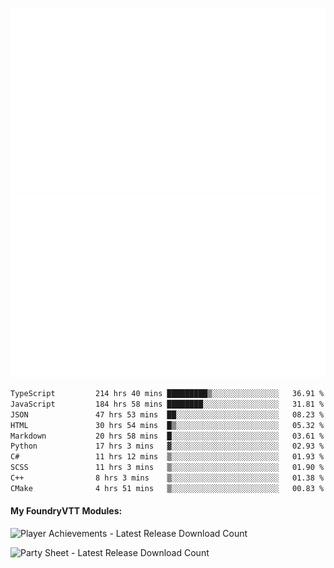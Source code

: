 
![](https://raw.githubusercontent.com/eddiedover/ghstats/master/generated/overview.svg)
![](https://raw.githubusercontent.com/eddiedover/ghstats/master/generated/languages.svg)

<!--START_SECTION:waka-->

```txt
TypeScript         214 hrs 40 mins █████████▒░░░░░░░░░░░░░░░   36.91 %
JavaScript         184 hrs 58 mins ████████░░░░░░░░░░░░░░░░░   31.81 %
JSON               47 hrs 53 mins  ██░░░░░░░░░░░░░░░░░░░░░░░   08.23 %
HTML               30 hrs 54 mins  █▒░░░░░░░░░░░░░░░░░░░░░░░   05.32 %
Markdown           20 hrs 58 mins  █░░░░░░░░░░░░░░░░░░░░░░░░   03.61 %
Python             17 hrs 3 mins   ▓░░░░░░░░░░░░░░░░░░░░░░░░   02.93 %
C#                 11 hrs 12 mins  ▒░░░░░░░░░░░░░░░░░░░░░░░░   01.93 %
SCSS               11 hrs 3 mins   ▒░░░░░░░░░░░░░░░░░░░░░░░░   01.90 %
C++                8 hrs 3 mins    ▒░░░░░░░░░░░░░░░░░░░░░░░░   01.38 %
CMake              4 hrs 51 mins   ▒░░░░░░░░░░░░░░░░░░░░░░░░   00.83 %
```

<!--END_SECTION:waka-->

#### My FoundryVTT Modules:

  ![Player Achievements - Latest Release Download Count](https://img.shields.io/badge/dynamic/json?label=Player%20Achievements%20-%20Downloads@latest&query=assets%5B1%5D.download_count&url=https%3A%2F%2Fapi.github.com%2Frepos%2FEddieDover%2Ffvtt-player-achievements%2Freleases%2Flatest)

  ![Party Sheet - Latest Release Download Count](https://img.shields.io/badge/dynamic/json?label=Party%20Sheet%20-%20Downloads@latest&query=assets%5B1%5D.download_count&url=https%3A%2F%2Fapi.github.com%2Frepos%2FEddieDover%2Ffvtt-party-sheet%2Freleases%2Flatest)

<a rel="me" href="https://techhub.social/@EddieDover"></a>
